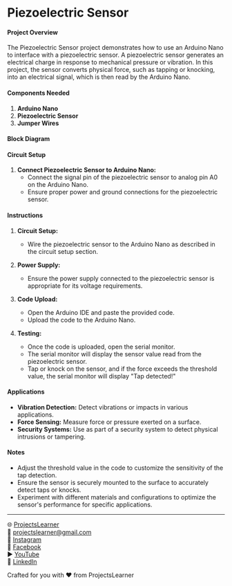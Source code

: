# Piezoelectric Sensor

#### Project Overview

The Piezoelectric Sensor project demonstrates how to use an Arduino Nano to interface with a piezoelectric sensor. A piezoelectric sensor generates an electrical charge in response to mechanical pressure or vibration. In this project, the sensor converts physical force, such as tapping or knocking, into an electrical signal, which is then read by the Arduino Nano.

#### Components Needed

1. **Arduino Nano**
2. **Piezoelectric Sensor**
3. **Jumper Wires**

#### Block Diagram


#### Circuit Setup

1. **Connect Piezoelectric Sensor to Arduino Nano:**
   - Connect the signal pin of the piezoelectric sensor to analog pin A0 on the Arduino Nano.
   - Ensure proper power and ground connections for the piezoelectric sensor.

#### Instructions

1. **Circuit Setup:**
   - Wire the piezoelectric sensor to the Arduino Nano as described in the circuit setup section.

2. **Power Supply:**
   - Ensure the power supply connected to the piezoelectric sensor is appropriate for its voltage requirements.

3. **Code Upload:**
   - Open the Arduino IDE and paste the provided code.
   - Upload the code to the Arduino Nano.

4. **Testing:**
   - Once the code is uploaded, open the serial monitor.
   - The serial monitor will display the sensor value read from the piezoelectric sensor.
   - Tap or knock on the sensor, and if the force exceeds the threshold value, the serial monitor will display "Tap detected!"

#### Applications

- **Vibration Detection:** Detect vibrations or impacts in various applications.
- **Force Sensing:** Measure force or pressure exerted on a surface.
- **Security Systems:** Use as part of a security system to detect physical intrusions or tampering.

#### Notes

- Adjust the threshold value in the code to customize the sensitivity of the tap detection.
- Ensure the sensor is securely mounted to the surface to accurately detect taps or knocks.
- Experiment with different materials and configurations to optimize the sensor's performance for specific applications.

---

🌐 [ProjectsLearner](https://projectslearner.com/learn/arduino-nano-piezoelectric-sensor)  
📧 [projectslearner@gmail.com](mailto:projectslearner@gmail.com)  
📸 [Instagram](https://www.instagram.com/projectslearner/)  
📘 [Facebook](https://www.facebook.com/projectslearner)  
▶️ [YouTube](https://www.youtube.com/@ProjectsLearner)  
📘 [LinkedIn](https://www.linkedin.com/in/projectslearner)  

Crafted for you with ❤️ from ProjectsLearner